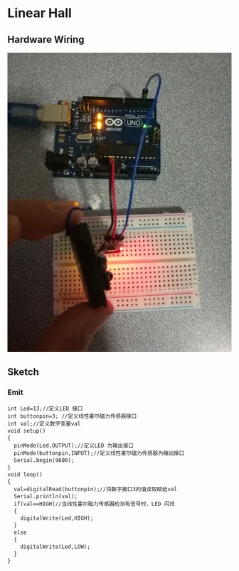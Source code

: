 # Linear Hall

## Hardware Wiring
![Image](../Examples/sensor-kit-for-arduino/021_linearhall.jpg)

## Sketch
### Emit
```
int Led=13;//定义LED 接口
int buttonpin=3; //定义线性霍尔磁力传感器接口
int val;//定义数字变量val
void setup()
{
  pinMode(Led,OUTPUT);//定义LED 为输出接口
  pinMode(buttonpin,INPUT);//定义线性霍尔磁力传感器为输出接口
  Serial.begin(9600);
}
void loop()
{
  val=digitalRead(buttonpin);//将数字接口3的值读取赋给val
  Serial.println(val);
  if(val==HIGH)//当线性霍尔磁力传感器检测有信号时，LED 闪烁
  {
    digitalWrite(Led,HIGH);
  }
  else
  {
    digitalWrite(Led,LOW);
  }
}
```